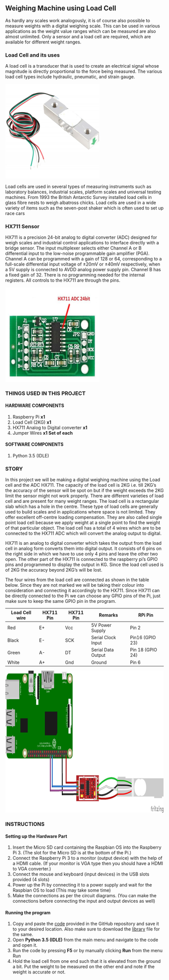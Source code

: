## Weighing Machine using Load Cell
As hardly any scales work analogously, it is of course also possible to measure weights with a digital weighing scale. This can be used in various applications as the weight value ranges which can be measured are also almost unlimited. Only a sensor and a load cell are required, which are available for different weight ranges.

### Load Cell and its uses
A load cell is a transducer that is used to create an electrical signal whose magnitude is directly proportional to the force being measured. The various load cell types include hydraulic, pneumatic, and strain gauge.

<img src="https://github.com/11RO05/handson-iot-raspberrypi/blob/master/New%20Sensors/Images/Load%20cell.png" height=300 width=300>

Load cells are used in several types of measuring instruments such as laboratory balances, industrial scales, platform scales and universal testing machines. From 1993 the British Antarctic Survey installed load cells in glass fibre nests to weigh albatross chicks. Load cells are used in a wide variety of items such as the seven-post shaker which is often used to set up race cars

### HX711 Sensor
HX711 is a precision 24-bit analog to digital converter (ADC) designed for weigh scales and industrial control applications to interface directly with a bridge sensor. The input multiplexer selects either Channel A or B differential input to the low-noise programmable gain amplifier (PGA). Channel A can be programmed with a gain of 128 or 64, corresponding to a full-scale differential input voltage of ±20mV or ±40mV respectively, when a 5V supply is connected to AVDD analog power supply pin. Channel B has a fixed gain of 32. There is no programming needed for the internal registers. All controls to the HX711 are through the pins.

<img src="https://github.com/11RO05/handson-iot-raspberrypi/blob/master/New%20Sensors/Images/HX711.jpg" height=300 width=300>

### THINGS USED IN THIS PROJECT	

#### HARDWARE COMPONENTS
1.	Raspberry Pi 	**x1**
2.	Load Cell (2KG)	**x1**
3.	HX711 Analog to Digital converter **x1**
4.	Jumper Wires   **x1 Set of each**

#### SOFTWARE COMPONENTS
1.	Python 3.5 (IDLE)

### STORY
In this project we will be making a digital weighing machine using the Load cell and the ADC HX711. The capacity of the load cell is 2KG i.e. till 2KG’s the accuracy of the sensor will be spot on but if the weight exceeds the 2KG limit the sensor might not work properly. There are different varieties of load cell and are present for many weight ranges. The load cell is a rectangular slab which has a hole in the centre. These type of load cells are generally used to build scales and in applications where space is not limited. They offer excellent off-centre loading compensation. They are also called single point load cell because we apply weight at a single point to find the weight of that particular object. The load cell has a total of 4 wires which are to be connected to the HX711 ADC which will convert the analog output to digital.

HX711 is an analog to digital converter which takes the output from the load cell in analog form converts them into digital output. It consists of 6 pins on the right side in which we have to use only 4 pins and leave the other two open. The other part of the HX711 is connected to the raspberry pi’s GPIO pins and programmed to display the output in KG. Since the load cell used is of 2KG the accuracy beyond 2KG’s will be lost. 

The four wires from the load cell are connected as shown in the table below. Since they are not marked we will be taking their colour into consideration and connecting it accordingly to the HX711. Since HX711 can be directly connected to the Pi we can choose any GPIO pins of the Pi, just make sure to keep the same GPIO pin in the program. 

|**Load Cell wire**|**HX711 Pin**|**HX711 Pin**|**Remarks**|**RPi Pin**|
|------------------|-------------|-------------|-----------|-----------|
| Red | E+ | Vcc | 5V Power Supply | Pin 2 |
| Black | E- | SCK | Serial Clock Input | Pin16 (GPIO 23) |                                               
| Green | A- | DT | Serial Data Output | Pin 18 (GPIO 24) |
| White | A+ | Gnd | Ground | Pin 6 |

<img src="https://github.com/11RO05/handson-iot-raspberrypi/blob/master/New%20Sensors/Circuit%20Diagram/Load%20Cell.png" width=900 height=450>

### INSTRUCTIONS 

#### Setting up the Hardware Part
1.	Insert the Micro SD card containing the Raspbian OS into the Raspberry Pi 3. (The slot for the Micro SD is at the bottom of the Pi.)
1.	Connect the Raspberry Pi 3 to a monitor (output device) with the help of a HDMI cable. (If your monitor is VGA type then you should have a HDMI to VGA converter.) 
2.	Connect the mouse and keyboard (input devices) in the USB slots provided (4 slots)
3.	Power up the Pi by connecting it to a power supply and wait for the Raspbian OS to load (This may take some time)
4.	Make the connections as per the circuit diagrams. (You can make the connections before connecting the input and output devices as well)

#### Running the program 
1.	Copy and paste the [code](https://github.com/11RO05/handson-iot-raspberrypi/blob/master/New%20Sensors/src/HX711_example.py) provided in the GitHub repository and save it to your desired location. Also make sure to download the [library](https://github.com/11RO05/handson-iot-raspberrypi/blob/master/New%20Sensors/src/HX711.py) file for the same.
2.	Open **Python 3.5 (IDLE)** from the main menu and navigate to the code and open it.
3.	Run the code by pressing **F5** or by manually clicking **Run** from the menu Run
4.	Hold the load cell from one end such that it is elevated from the ground a bit. Put the weight to be measured on the other end and note if the weight is accurate or not. 

